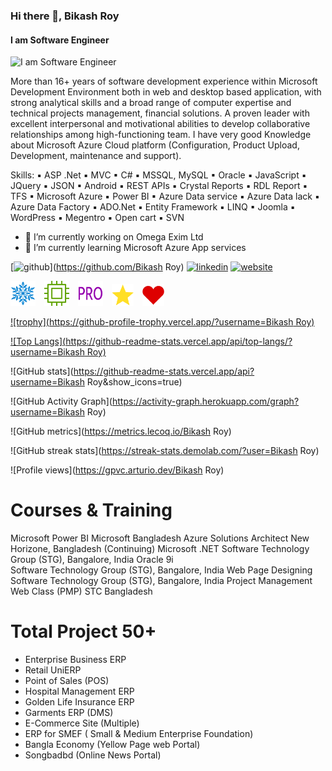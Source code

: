 ### Hi there 👋, Bikash Roy
#### I am Software Engineer
![I am Software Engineer](https://arturssmirnovs.github.io/github-profile-readme-generator/images/banner.png)

More than 16+ years of software development experience within Microsoft Development Environment both in web and desktop based application, with strong analytical skills and a broad range of computer expertise and technical projects management, financial solutions. A proven leader with excellent interpersonal and motivational abilities to develop collaborative relationships among high-functioning team. I have very good Knowledge about Microsoft Azure Cloud platform (Configuration, Product Upload, Development, maintenance and support).

Skills: ▪ ASP .Net ▪ MVC ▪ C# ▪ MSSQL, MySQL ▪ Oracle ▪ JavaScript ▪ JQuery ▪ JSON ▪ Android ▪ REST APIs ▪ Crystal Reports ▪ RDL Report ▪ TFS ▪ Microsoft Azure ▪ Power BI ▪ Azure Data service ▪ Azure Data lack ▪ Azure Data Factory ▪ ADO.Net ▪ Entity Framework ▪ LINQ ▪ Joomla ▪ WordPress ▪ Megentro ▪ Open cart ▪ SVN

- 🔭 I’m currently working on Omega Exim Ltd 
- 🌱 I’m currently learning Microsoft Azure App services 


[<img src='https://cdn.jsdelivr.net/npm/simple-icons@3.0.1/icons/github.svg' alt='github' height='40'>](https://github.com/Bikash Roy)  [<img src='https://cdn.jsdelivr.net/npm/simple-icons@3.0.1/icons/linkedin.svg' alt='linkedin' height='40'>](https://www.linkedin.com/in/https://www.linkedin.com/in/bikash-roy//)  [<img src='https://cdn.jsdelivr.net/npm/simple-icons@3.0.1/icons/icloud.svg' alt='website' height='40'>](http://roytechnologybd.com/)  

<a href='https://archiveprogram.github.com/'><img src='https://raw.githubusercontent.com/acervenky/animated-github-badges/master/assets/acbadge.gif' width='40' height='40'></a> <a href='https://docs.github.com/en/developers'><img src='https://raw.githubusercontent.com/acervenky/animated-github-badges/master/assets/devbadge.gif' width='40' height='40'></a> <a href='https://github.com/pricing'><img src='https://raw.githubusercontent.com/acervenky/animated-github-badges/master/assets/pro.gif' width='40' height='40'></a> <a href='https://stars.github.com/'><img src='https://raw.githubusercontent.com/acervenky/animated-github-badges/master/assets/starbadge.gif' width='35' height='35'></a> <a href='https://docs.github.com/en/github/supporting-the-open-source-community-with-github-sponsors'><img src='https://raw.githubusercontent.com/acervenky/animated-github-badges/master/assets/sponsorbadge.gif' width='35' height='35'></a> 

[![trophy](https://github-profile-trophy.vercel.app/?username=Bikash Roy)](https://github.com/ryo-ma/github-profile-trophy)

[![Top Langs](https://github-readme-stats.vercel.app/api/top-langs/?username=Bikash Roy)](https://github.com/anuraghazra/github-readme-stats)

![GitHub stats](https://github-readme-stats.vercel.app/api?username=Bikash Roy&show_icons=true)  

![GitHub Activity Graph](https://activity-graph.herokuapp.com/graph?username=Bikash Roy)  

![GitHub metrics](https://metrics.lecoq.io/Bikash Roy)  

![GitHub streak stats](https://streak-stats.demolab.com/?user=Bikash Roy)  

![Profile views](https://gpvc.arturio.dev/Bikash Roy)  


Courses & Training 
=================== 
Microsoft Power BI 
Microsoft Bangladesh
Azure Solutions Architect 
New Horizone, Bangladesh (Continuing)
Microsoft .NET 
Software Technology Group (STG), Bangalore, India 
Oracle 9i  
Software Technology Group (STG), Bangalore, India 
Web Page Designing
Software Technology Group (STG), Bangalore, India 
Project Management Web Class (PMP) 
STC Bangladesh

Total Project 50+
================= 
- Enterprise Business ERP
- Retail UniERP
- Point of Sales (POS)
- Hospital Management ERP
- Golden Life Insurance ERP
- Garments ERP (DMS)
- E-Commerce Site (Multiple)
- ERP for SMEF ( Small & Medium Enterprise Foundation)
- Bangla Economy (Yellow Page web Portal)
- Songbadbd (Online News Portal)

